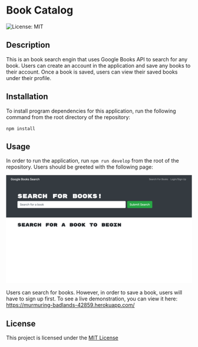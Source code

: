 # Book Catalog
![License: MIT](https://img.shields.io/badge/License-MIT-yellow.svg)

## Description
This is an book search engin that uses Google Books API to search for any book. Users can create an account in the application and save any books to their account. Once a book is saved, users can view their saved books under their profile. 

## Installation

To install program dependencies for this application, run the following command from the root directory of the repository:
```
npm install
```
## Usage
In order to run the application, run `npm run develop` from the root of the repository. Users should be greeted with the following page:

![Screenshot](./Screenshot%202022-12-10%20at%2021-16-18%20Google%20Book%20Search.png)

Users can search for books. However, in order to save a book, users will have to sign up first. To see a live demonstration, you can view it here: https://murmuring-badlands-42859.herokuapp.com/



## License
This project is licensed under the [MIT License](https://opensource.org/licenses/MIT)

